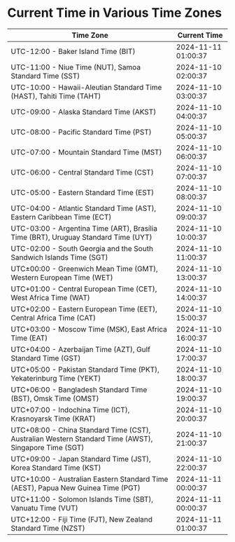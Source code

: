 # Current Time in Various Time Zones

| Time Zone | Current Time |
|-----------|--------------|
| UTC-12:00 - Baker Island Time (BIT) | 2024-11-11 01:00:37 |
| UTC-11:00 - Niue Time (NUT), Samoa Standard Time (SST) | 2024-11-10 02:00:37 |
| UTC-10:00 - Hawaii-Aleutian Standard Time (HAST), Tahiti Time (TAHT) | 2024-11-10 03:00:37 |
| UTC-09:00 - Alaska Standard Time (AKST) | 2024-11-10 04:00:37 |
| UTC-08:00 - Pacific Standard Time (PST) | 2024-11-10 05:00:37 |
| UTC-07:00 - Mountain Standard Time (MST) | 2024-11-10 06:00:37 |
| UTC-06:00 - Central Standard Time (CST) | 2024-11-10 07:00:37 |
| UTC-05:00 - Eastern Standard Time (EST) | 2024-11-10 08:00:37 |
| UTC-04:00 - Atlantic Standard Time (AST), Eastern Caribbean Time (ECT) | 2024-11-10 09:00:37 |
| UTC-03:00 - Argentina Time (ART), Brasília Time (BRT), Uruguay Standard Time (UYT) | 2024-11-10 10:00:37 |
| UTC-02:00 - South Georgia and the South Sandwich Islands Time (SGT) | 2024-11-10 11:00:37 |
| UTC±00:00 - Greenwich Mean Time (GMT), Western European Time (WET) | 2024-11-10 13:00:37 |
| UTC+01:00 - Central European Time (CET), West Africa Time (WAT) | 2024-11-10 14:00:37 |
| UTC+02:00 - Eastern European Time (EET), Central Africa Time (CAT) | 2024-11-10 15:00:37 |
| UTC+03:00 - Moscow Time (MSK), East Africa Time (EAT) | 2024-11-10 16:00:37 |
| UTC+04:00 - Azerbaijan Time (AZT), Gulf Standard Time (GST) | 2024-11-10 17:00:37 |
| UTC+05:00 - Pakistan Standard Time (PKT), Yekaterinburg Time (YEKT) | 2024-11-10 18:00:37 |
| UTC+06:00 - Bangladesh Standard Time (BST), Omsk Time (OMST) | 2024-11-10 19:00:37 |
| UTC+07:00 - Indochina Time (ICT), Krasnoyarsk Time (KRAT) | 2024-11-10 20:00:37 |
| UTC+08:00 - China Standard Time (CST), Australian Western Standard Time (AWST), Singapore Time (SGT) | 2024-11-10 21:00:37 |
| UTC+09:00 - Japan Standard Time (JST), Korea Standard Time (KST) | 2024-11-10 22:00:37 |
| UTC+10:00 - Australian Eastern Standard Time (AEST), Papua New Guinea Time (PGT) | 2024-11-11 00:00:37 |
| UTC+11:00 - Solomon Islands Time (SBT), Vanuatu Time (VUT) | 2024-11-11 00:00:37 |
| UTC+12:00 - Fiji Time (FJT), New Zealand Standard Time (NZST) | 2024-11-11 01:00:37 |
